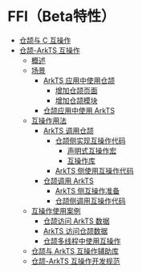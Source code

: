 # FFI（Beta特性）

- [仓颉与 C 互操作](cangjie-c.md)
- [仓颉-ArkTS 互操作]()
    - [概述](cangjie-arkts/cangjie_arkts_overview.md)
    - [场景](cangjie-arkts/interoperability_senario.md)
        - [ArkTS 应用中使用仓颉](cangjie-arkts/using_cangjie.md)
            - [增加仓颉页面](cangjie-arkts/add_cangjie_page.md)
            - [增加仓颉模块](cangjie-arkts/add_cangjie_module.md)
        - [仓颉应用中使用 ArkTS](cangjie-arkts/using_arkts.md)
    - [互操作用法]()
        - [ArkTS 调用仓颉](cangjie-arkts/method_of_ArkTS_calling_cangjie.md)
            - [仓颉侧实现互操作代码]()
                - [声明式互操作宏](cangjie-arkts/interoperability_macro.md)
                - [互操作库](cangjie-arkts/interoperability_lib.md)
            - [ArkTS 侧使用互操作代码](cangjie-arkts/arkts_import_cangjie.md)
        - [仓颉调用 ArkTS]()
            - [ArkTS 侧互操作准备](cangjie-arkts/prepare_arkts_module.md)
            - [仓颉侧调用互操作代码](cangjie-arkts/using_arkts_module.md)
    - [互操作使用案例](cangjie-arkts/using_example.md)
        - [仓颉访问 ArkTS 数据](cangjie-arkts/operating_ArkTS_data.md)
        - [ArkTS 访问仓颉数据](cangjie-arkts/operating_cangjie_objects.md)
        - [仓颉多线程中使用互操作](cangjie-arkts/using_interoperability_lib_multithread.md)
    - [仓颉与 ArkTS 互操作辅助库](cangjie-arkts/auxiliary_lib.md)
    - [仓颉-ArkTS 互操作开发规范](cangjie-arkts/interop_guidelines.md)